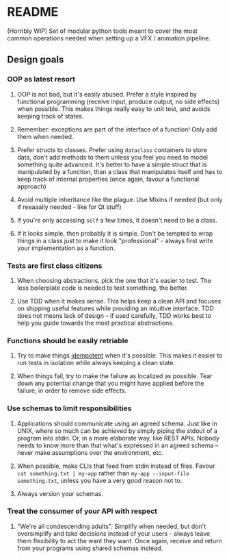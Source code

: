 # README

(Horribly WIP) Set of modular python tools meant to cover the most common operations needed when setting up a VFX / animation pipeline.

## Design goals

### OOP as latest resort

1. OOP is not bad, but it's easily abused.
Prefer a style inspired by functional programming (receive input, produce output, no side effects) when possible. This makes things really easy to unit test, and avoids keeping track of states.

2. Remember: exceptions are part of the interface of a function! Only add them when needed.

3. Prefer structs to classes. Prefer using `dataclass` containers to store data, don't add methods to them unless you feel you need to model something quite advanced. It's better to have a simple struct that is manipulated by a function, than a class that manipulates itself and has to keep track of internal properties (once again, favour a functional approach)

4. Avoid multiple inheritance like the plague. Use Mixins if needed (but only if reeaaally needed - like for Qt stuff)

5. If you're only accessing `self` a few times, it doesn't need to be a class.

6. If it looks simple, then probably it is simple. Don't be tempted to wrap things in a class just to make it look "professional" - always first write your implementation as a function.

### Tests are first class citizens

1. When choosing abstractions, pick the one that it's easier to test. The less boilerplate code is needed to test something, the better.

2. Use TDD when it makes sense. This helps keep a clean API and focuses on shipping useful features while providing an intuitive interface. TDD does not means lack of design – if used carefully, TDD works best to help you guide towards the most practical abstractions.

### Functions should be easily retriable

1. Try to make things [idempotent](https://en.wikipedia.org/wiki/Idempotence) when it's possible. This makes it easier to run tests in isolation while always keeping a clean state.

2. When things fail, try to make the failure as localized as possible. Tear down any potential change that you might have applied before the failure, in order to remove side effects.

### Use schemas to limit responsibilities

1. Applications should communicate using an agreed schema. Just like in UNIX, where so much can be achieved by simply piping the stdout of a program into stdin. Or, in a more elaborate way, like REST APIs. Nobody needs to know more than that what's expressed in an agreed schema – never make assumptions over the environment, etc.

2. When possible, make CLIs that feed from stdin instead of files. Favour `cat something.txt | my-app` rather than `my-app --input-file something.txt`, unless you have a very good reason not to.

3. Always version your schemas.

### Treat the consumer of your API with respect

1. "We're all condescending adults". Simplify when needed, but don't oversimplify and take decisions instead of your users - always leave them flexibility to act the want they want. Once again, receive and return from your programs using shared schemas instead.
